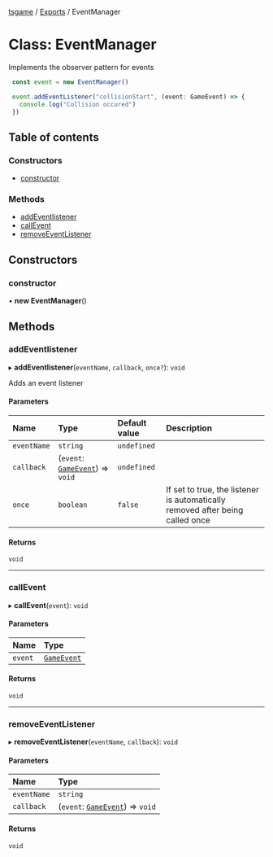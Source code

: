 [tsgame](../README.md) / [Exports](../modules.md) / EventManager

# Class: EventManager

Implements the observer pattern for events

```typescript
 const event = new EventManager()

 event.addEventListener("collisionStart", (event: GameEvent) => {
   console.log("Collision occured")
 })
```

## Table of contents

### Constructors

- [constructor](EventManager.md#constructor)

### Methods

- [addEventlistener](EventManager.md#addeventlistener)
- [callEvent](EventManager.md#callevent)
- [removeEventListener](EventManager.md#removeeventlistener)

## Constructors

### constructor

• **new EventManager**()

## Methods

### addEventlistener

▸ **addEventlistener**(`eventName`, `callback`, `once?`): `void`

Adds an event listener

#### Parameters

| Name | Type | Default value | Description |
| :------ | :------ | :------ | :------ |
| `eventName` | `string` | `undefined` |  |
| `callback` | (`event`: [`GameEvent`](GameEvent.md)) => `void` | `undefined` |  |
| `once` | `boolean` | `false` | If set to true, the listener is automatically removed after being called once |

#### Returns

`void`

___

### callEvent

▸ **callEvent**(`event`): `void`

#### Parameters

| Name | Type |
| :------ | :------ |
| `event` | [`GameEvent`](GameEvent.md) |

#### Returns

`void`

___

### removeEventListener

▸ **removeEventListener**(`eventName`, `callback`): `void`

#### Parameters

| Name | Type |
| :------ | :------ |
| `eventName` | `string` |
| `callback` | (`event`: [`GameEvent`](GameEvent.md)) => `void` |

#### Returns

`void`
